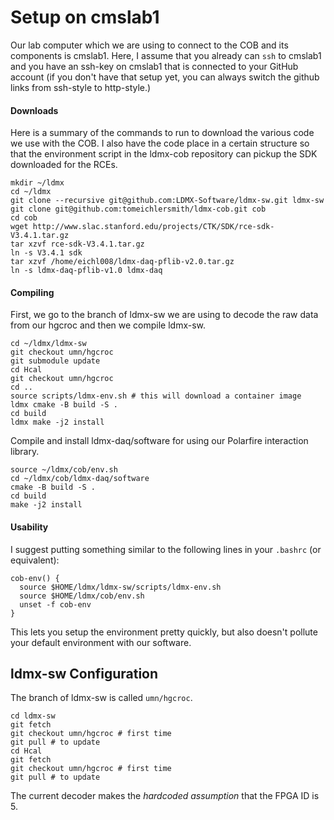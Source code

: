 # Setup on cmslab1
Our lab computer which we are using to connect to the COB and its components is cmslab1.
Here, I assume that you already can `ssh` to cmslab1 and you have an ssh-key on cmslab1
that is connected to your GitHub account (if you don't have that setup yet, you can always
switch the github links from ssh-style to http-style.)

#### Downloads
Here is a summary of the commands to run to download the various code we use with
the COB. I also have the code place in a certain structure so that the environment
script in the ldmx-cob repository can pickup the SDK downloaded for the RCEs.
```
mkdir ~/ldmx
cd ~/ldmx
git clone --recursive git@github.com:LDMX-Software/ldmx-sw.git ldmx-sw
git clone git@github.com:tomeichlersmith/ldmx-cob.git cob
cd cob
wget http://www.slac.stanford.edu/projects/CTK/SDK/rce-sdk-V3.4.1.tar.gz
tar xzvf rce-sdk-V3.4.1.tar.gz
ln -s V3.4.1 sdk
tar xzvf /home/eichl008/ldmx-daq-pflib-v2.0.tar.gz
ln -s ldmx-daq-pflib-v1.0 ldmx-daq
```

#### Compiling
First, we go to the branch of ldmx-sw we are using to decode the raw data
from our hgcroc and then we compile ldmx-sw.
```
cd ~/ldmx/ldmx-sw
git checkout umn/hgcroc
git submodule update
cd Hcal
git checkout umn/hgcroc
cd ..
source scripts/ldmx-env.sh # this will download a container image
ldmx cmake -B build -S .
cd build
ldmx make -j2 install
```
Compile and install ldmx-daq/software for using our Polarfire interaction library.
```
source ~/ldmx/cob/env.sh
cd ~/ldmx/cob/ldmx-daq/software
cmake -B build -S .
cd build
make -j2 install
```

#### Usability

I suggest putting something similar to the following lines in your `.bashrc` (or equivalent):
```
cob-env() {
  source $HOME/ldmx/ldmx-sw/scripts/ldmx-env.sh
  source $HOME/ldmx/cob/env.sh
  unset -f cob-env
}
```
This lets you setup the environment pretty quickly, but also doesn't pollute your default environment with our software.

## ldmx-sw Configuration
The branch of ldmx-sw is called `umn/hgcroc`.
```
cd ldmx-sw
git fetch
git checkout umn/hgcroc # first time
git pull # to update
cd Hcal
git fetch
git checkout umn/hgcroc # first time
git pull # to update
```

The current decoder makes the _hardcoded assumption_ that the FPGA ID is 5.
